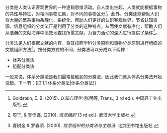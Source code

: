 分类是人类认识客观世界的一种逻辑思维活动。自人类出生起，人类就能根据事物的共性与特征，对相同事物汇集，对不同的事物区分[^1]。此外，分类还能帮助人们将大量的繁杂事物条理化、系统化，帮助人们更好的认识客观世界，节省认知资源。信息组织的分类法正是利用了分类的这种特点，从而使文献有序化，帮助人们从浩瀚的文献海洋中高效地查找所需文献，为智力活动的深入进行提供了条件[^2]。

分类法是人们根据文献的内容，将其按照学科分类原则和事物分类原则进行组织的文献组织方法[^3]。按分类方式的不同，分类法可以分成以下两种：

- 体系分类法
- 组配分类法

一般来说，体系分类法是我们最常接触到的分类法，因此我们就从体系分类法开始说起。下一节：[[3.1.1 体系分类法|体系分类法]]

[^1]: Goldstein, E. B. (2015). _认知心理学_ (张明等, Trans.; 3 rd ed.). 中国轻工业出版社.
[^2]: 周宁, & 吴佳鑫. (2010). _信息组织_ (3 rd ed.). 武汉大学出版社.
[^3]: 曹树金 & 罗春荣. (2000). _信息组织的分类法与主题法_. 北京图书馆出版社. 
